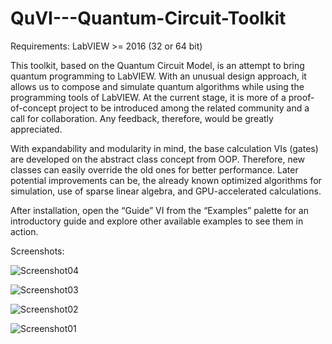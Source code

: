 # QuVI---Quantum-Circuit-Toolkit

Requirements:
LabVIEW >= 2016 (32 or 64 bit)

This toolkit, based on the Quantum Circuit Model, is an attempt to bring quantum programming to LabVIEW. With an unusual design approach, it allows us to compose and simulate quantum algorithms while using the programming tools of LabVIEW. At the current stage, it is more of a proof-of-concept project to be introduced among the related community and a call for collaboration.  Any feedback, therefore, would be greatly appreciated. 

With expandability and modularity in mind, the base calculation VIs (gates) are developed on the abstract class concept from OOP. Therefore, new classes can easily override the old ones for better performance. Later potential improvements can be, the already known optimized algorithms for simulation, use of sparse linear algebra, and GPU-accelerated calculations. 


After installation, open the “Guide” VI from the “Examples” palette for an introductory guide and explore other available examples to see them in action.  

Screenshots:

![Screenshot04](https://user-images.githubusercontent.com/47929658/191156591-6685a6ad-1f0d-4c06-9297-ba3182541481.png)

![Screenshot03](https://user-images.githubusercontent.com/47929658/191156647-e2f38b9b-9f71-43bd-9079-007cc876cd83.png)

![Screenshot02](https://user-images.githubusercontent.com/47929658/191156660-3a61887b-e033-4eaa-85ee-187d3621268e.png)

![Screenshot01](https://user-images.githubusercontent.com/47929658/191156685-63c28541-d3a9-4723-aaa5-4fc8a895d94b.png)

